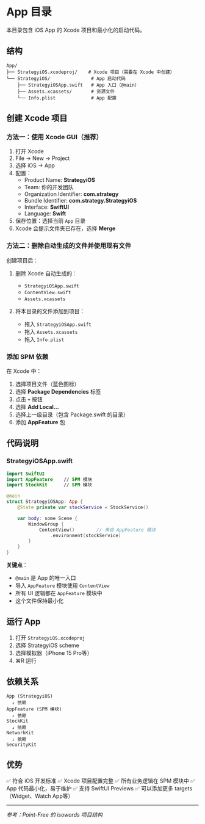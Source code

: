 # App 目录

本目录包含 iOS App 的 Xcode 项目和最小化的启动代码。

## 结构

```
App/
├── StrategyiOS.xcodeproj/    # Xcode 项目（需要在 Xcode 中创建）
└── StrategyiOS/               # App 启动代码
    ├── StrategyiOSApp.swift   # App 入口（@main）
    ├── Assets.xcassets/       # 资源文件
    └── Info.plist             # App 配置
```

## 创建 Xcode 项目

### 方法一：使用 Xcode GUI（推荐）

1. 打开 Xcode
2. File -> New -> Project
3. 选择 iOS -> App
4. 配置：
   - Product Name: **StrategyiOS**
   - Team: 你的开发团队
   - Organization Identifier: **com.strategy**
   - Bundle Identifier: **com.strategy.StrategyiOS**
   - Interface: **SwiftUI**
   - Language: **Swift**
5. 保存位置：选择当前 `App` 目录
6. Xcode 会提示文件夹已存在，选择 **Merge**

### 方法二：删除自动生成的文件并使用现有文件

创建项目后：
1. 删除 Xcode 自动生成的：
   - `StrategyiOSApp.swift`
   - `ContentView.swift`
   - `Assets.xcassets`

2. 将本目录的文件添加到项目：
   - 拖入 `StrategyiOSApp.swift`
   - 拖入 `Assets.xcassets`
   - 拖入 `Info.plist`

### 添加 SPM 依赖

在 Xcode 中：
1. 选择项目文件（蓝色图标）
2. 选择 **Package Dependencies** 标签
3. 点击 `+` 按钮
4. 选择 **Add Local...**
5. 选择上一级目录（包含 Package.swift 的目录）
6. 添加 **AppFeature** 包

## 代码说明

### StrategyiOSApp.swift

```swift
import SwiftUI
import AppFeature    // SPM 模块
import StockKit      // SPM 模块

@main
struct StrategyiOSApp: App {
    @State private var stockService = StockService()

    var body: some Scene {
        WindowGroup {
            ContentView()        // 来自 AppFeature 模块
                .environment(stockService)
        }
    }
}
```

**关键点**：
- `@main` 是 App 的唯一入口
- 导入 `AppFeature` 模块使用 `ContentView`
- 所有 UI 逻辑都在 `AppFeature` 模块中
- 这个文件保持最小化

## 运行 App

1. 打开 `StrategyiOS.xcodeproj`
2. 选择 StrategyiOS scheme
3. 选择模拟器（iPhone 15 Pro等）
4. ⌘R 运行

## 依赖关系

```
App (StrategyiOS)
  ↓ 依赖
AppFeature (SPM 模块)
  ↓ 依赖
StockKit
  ↓ 依赖
NetworkKit
  ↓ 依赖
SecurityKit
```

## 优势

✅ 符合 iOS 开发标准
✅ Xcode 项目配置完整
✅ 所有业务逻辑在 SPM 模块中
✅ App 代码最小化，易于维护
✅ 支持 SwiftUI Previews
✅ 可以添加更多 targets（Widget、Watch App等）

---

*参考：Point-Free 的 isowords 项目结构*
